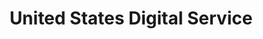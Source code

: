 ---
title: United States Digital Service 
link: https://usds.gov
image: /assets/images/agency_logos/USDS-logo.png
---